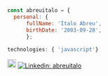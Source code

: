 
 
  ##
  ``` js
  const abreuitalo = {
    personal: {
        fullName: 'Ítalo Abreu',
        birthDate: '2003-09-28',
        };
 ```
  
  
  <!-- skills !-->
  ```js
  technologies: { 'javascript'}
   ```
 <img alt="Italo-Js" height="20" src="https://cdn.jsdelivr.net/gh/devicons/devicon/icons/javascript/javascript-original.svg"> [![Linkedin: abreuitalo](https://img.shields.io/badge/-abreuitalo-blue?style=flat-square&logo=Linkedin&logoColor=white&link=https://www.linkedin.com/in/abreuitalo/)](https://www.linkedin.com/in/ítalo-abreu-7711b3198/)
 
